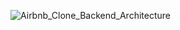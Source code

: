 
![Airbnb_Clone_Backend_Architecture](https://github.com/user-attachments/assets/f1f52a1b-e5aa-49f9-9b84-3114ef2bc5d8)
